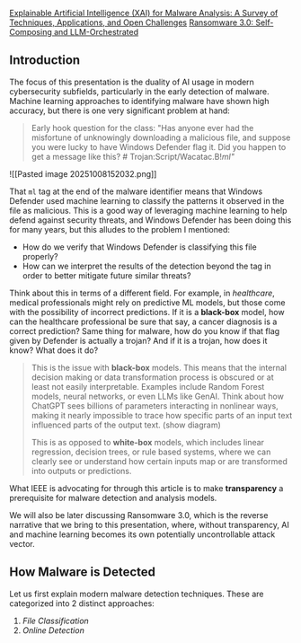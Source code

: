 [Explainable Artificial Intelligence (XAI) for Malware Analysis: A Survey of Techniques, Applications, and Open Challenges](https://ieeexplore.ieee.org/abstract/document/10944807)
[Ransomware 3.0: Self-Composing and LLM-Orchestrated](https://arxiv.org/html/2508.20444v1)
## Introduction
The focus of this presentation is the duality of AI usage in modern cybersecurity subfields, particularly in the early detection of malware. Machine learning approaches to identifying malware have shown high accuracy, but there is one very significant problem at hand: 

> Early hook question for the class: "Has anyone ever had the misfortune of unknowingly downloading a malicious file, and suppose you were lucky to have Windows Defender flag it. Did you happen to get a message like this? # Trojan:Script/Wacatac.B!*ml"*

![[Pasted image 20251008152032.png]]

That `ml` tag at the end of the malware identifier means that Windows Defender used machine learning to classify the patterns it observed in the file as malicious. This is a good way of leveraging machine learning to help defend against security threats, and Windows Defender has been doing this for many years, but this alludes to the problem I mentioned:
- How do we verify that Windows Defender is classifying this file properly? 
- How can we interpret the results of the detection beyond the tag in order to better mitigate future similar threats? 

Think about this in terms of a different field. For example, in *healthcare*, medical professionals might rely on predictive ML models, but those come with the possibility of incorrect predictions. If it is a **black-box** model, how can the healthcare professional be sure that say, a cancer diagnosis is a correct prediction? Same thing for malware, how do you know if that flag given by Defender is actually a trojan? And if it is a trojan, how does it know? What does it do?

> This is the issue with **black-box** models. This means that the internal decision making or data transformation process is obscured or at least not easily interpretable. Examples include Random Forest models, neural networks, or even LLMs like GenAI. Think about how ChatGPT sees billions of parameters interacting in nonlinear ways, making it nearly impossible to trace how specific parts of an input text influenced parts of the output text. (show diagram)
> 
> This is as opposed to **white-box** models, which includes linear regression, decision trees, or rule based systems, where we can clearly see or understand how certain inputs map or are transformed into outputs or predictions.

What IEEE is advocating for through this article is to make **transparency** a prerequisite for malware detection and analysis models. 

We will also be later discussing Ransomware 3.0, which is the reverse narrative that we bring to this presentation, where, without transparency, AI and machine learning becomes its own potentially uncontrollable attack vector.

## How Malware is Detected
Let us first explain modern malware detection techniques. These are categorized into 2 distinct approaches: 
1) *File Classification*
2) *Online Detection*


